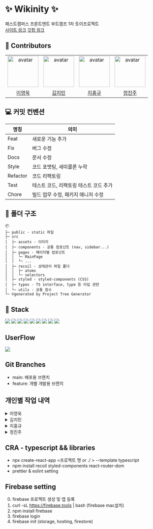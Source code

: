 # :sparkles: Wikinity :sparkles:

패스트캠퍼스 프론트엔트 부트캠프 1차 토이프로젝트  
[사이트 링크](https://wikinity-ca8cd.web.app/login)
[깃헙 링크](https://github.com/wowba/Wikinity)

## :clap: Contributors

<table>
    <tr>
        <td align="center"><img alt="avatar" src="https://github.com/wowba.png" width="100"></td>
        <td align="center"><img alt="avatar" src="https://github.com/moana16.png" width="100"></td>
        <td align="center"><img alt="avatar" src="https://github.com/JiHongkyu.png" width="100"></td>
        <td align="center"><img alt="avatar" src="https://github.com/jinjoo-jung.png" width="100"></td>
    </tr>
    <tr>
        <td align="center"><a href="https://github.com/wowba">이영욱</a></td>
        <td align="center"><a href="https://github.com/moana16">김지민</a></td>
        <td align="center"><a href="https://github.com/JiHongkyu">지홍규</a></td>
        <td align="center"><a href="https://github.com/jinjoo-jung">정진주</a></td>
    </tr>
</table>

## :computer: 커밋 컨벤션

| 명칭     | 의미                                   |
| -------- | -------------------------------------- |
| Feat     | 새로운 기능 추가                       |
| Fix      | 버그 수정                              |
| Docs     | 문서 수정                              |
| Style    | 코드 포맷팅, 세미콜론 누락             |
| Refactor | 코드 리팩토링                          |
| Test     | 테스트 코드, 리팩토링 테스트 코드 추가 |
| Chore    | 빌드 업무 수정, 패키지 매니저 수정     |

## :file_folder: 폴더 구조

```
📦
├─ public - static 파일
├─ src
│  ├─ assets - 이미지
│  ├─ components - 공통 컴포넌트 (nav, sidebar...)
│  ├─ pages - 페이지별 컴포넌트
│  │  └─ MainPage
│  │  └─ ...
│  ├─ recoil - 상태관리 파일 폴더
│  │  ├─ atoms
│  │  └─ selectors
│  ├─ styled - styled-components (CSS)
│  ├─ types - TS interface, type 등 타입 관련
│  └─ utils - 공통 함수
└─ ©generated by Project Tree Generator

```

## :hammer: Stack

<p align="left">
  <img src="https://img.shields.io/badge/github-181717?style=for-the-badge&logo=github&logoColor=white">
  <img src="https://img.shields.io/badge/Html-E34F26?style=for-the-badge&logo=html5&logoColor=white"/>
  <img src="https://img.shields.io/badge/javascript-F7DF1E?style=for-the-badge&logo=javascript&logoColor=black"/>
  <img src="https://img.shields.io/badge/React-61DAFB?style=for-the-badge&logo=React&logoColor=black"/>
  <img src="https://img.shields.io/badge/recoil-007AF4?style=for-the-badge&logo=recoil&logoColor=black"/>
  <img src="https://img.shields.io/badge/styled components-DB7093?style=for-the-badge&logo=styled-components&logoColor=white"/>
  <img src="https://img.shields.io/badge/Firebase-FFCA28?style=for-the-badge&logo=firebase&logoColor=black"/>
  <img src="https://img.shields.io/badge/Prettier-F7B93E?logo=prettier&logoColor=fff&style=for-the-badge"/>
  <img src="https://img.shields.io/badge/Eslint-4B32C3?logo=eslint&logoColor=fff&style=for-the-badge"/>
</p>

## UserFlow

<p align="left">
  <img src="https://github.com/wowba/Wikinity/assets/87873821/d03cd6fe-245e-4918-876a-dab3d44cfbad" />
</p>

## Git Branches

- main: 배포용 브랜치
- feature: 개별 개발용 브랜치

## 개인별 작업 내역

<details>
<summary>이영욱</summary>

## 개발환경 설정

- Firebase 프로젝트 생성 및 FireStore(DB), Storage, Auth 설정.
- Github을 이용한 CI 및 Github Action, Firebase Hosting을 연계하여 CD 설정.

## private, public router 설정

- Route의 중첩 라우팅을 이용하여 publicRoute, PrivateRoute 컴포넌트를 생성하여
  로그인 여부에 따라 각 페이지별 접근 권한 판단할 수 있는 기능 추가.

|                                     로그인 시 publicRouter 이동 방지                                     |                                   로그아웃 시 privateRouter 이동 방지                                   |
| :------------------------------------------------------------------------------------------------------: | :-----------------------------------------------------------------------------------------------------: |
| ![privateRouter](https://github.com/wowba/Wikinity/assets/87873821/972183ef-3738-425c-9506-dc4d7b1d0ed6) | ![publicRouter](https://github.com/wowba/Wikinity/assets/87873821/47618172-79df-4404-bfd2-3adaf381df6e) |

## 로그인 / 회원가입 페이지

- Firebase의 Auth 기능을 이용하여 로그인 기능 구현.
- Recoil을 이용하여 userState, isLoginState를 각각 생성하여
  router에서 로그인 판단 여부 및 유저 정보 저장.

|                        로그인 실패시 시각적으로 확인할 수 있는 애니메이션                        |                            회원가입 중 잘못된 정보 기입시 alert 및 애니메이션                            |
| :----------------------------------------------------------------------------------------------: | :------------------------------------------------------------------------------------------------------: |
| ![login](https://github.com/wowba/Wikinity/assets/87873821/21125cc7-c506-44a8-8028-b65986ae46e5) | ![createAccount](https://github.com/wowba/Wikinity/assets/87873821/3e2368fb-d6b0-4067-aaf1-a996143e5471) |

## NavBar 공통 컴포넌트 작성 / 유저 프로필 모달

- 여러 페이지로 이동할 수 있는 링크 및 모달 이미지를 가진 상단 NavBar 컴포넌트 작성
- 유저 정보 확인 및 수정할 수 있는 ProfileModal 컴포넌트 작성
  - 로그아웃 시 유저 관련 state 초기화 및 publicRouter로 이동

|                                              NavBar                                               |                                              Profile Modal                                              |
| :-----------------------------------------------------------------------------------------------: | :-----------------------------------------------------------------------------------------------------: |
| ![navBar](https://github.com/wowba/Wikinity/assets/87873821/4865c26e-2e1f-432a-a2e3-f9847bcbc84a) | ![profileModal](https://github.com/wowba/Wikinity/assets/87873821/67e6dc77-3ad1-4f6a-95e4-9d4375d4c292) |

## Firebase Auth / Recoil 이슈

Firebase의 Auth를 이용해 유저 로그인 정보를 받아올 시, Recoil을 이용해 해당 정보를 저장할 때
Auth에서 받아온 로그인 정보가 불변 객체가 되어 후에 로그아웃시 에러가 발생하는 이슈가 있었다.
검색해보니 해당 이슈는 상태관리 라이브러리 중 Recoil만 있는 듯 하였다.

이를 해결하기 위해 받아온 유저 정보를 그대로 저장하는 것이 아닌,
객체를 변경 가능하도록 깊은 복사하여 새로 생성한 뒤 저장하도록 하였다.
Recoil에 저장하기 전, 받아온 유저 정보 객체를 깊은복사를 한 뒤 State에 저장하여
후에 Firebase에서 해당 정보에 접근하여 정보를 수정할 수 있도록 변경했다.

```javascript
signInWithEmailAndPassword(auth, email, password).then(
  async (userCredential) => {
    // Signed in
    const { user } = userCredential;
    const userId = userCredential.user.uid;
    const docRef = doc(db, 'user', userId);
    const docSnap = await getDoc(docRef);
    const userCopy = JSON.parse(JSON.stringify(user)); // 깊은복사 후 state 저장
    setUserState({
      userCredential: userCopy,
      userData: docSnap.data(),
    });
    setLoginState(true);
    navigate('/');
  }
);
```

## 후기

- 처음으로 Firebase를 이용하여 개발 환경설정 및 기능구현을 진행하였는데, 토이 프로젝트로 사용하기에 매우 적합한 서비스를 경험해볼 수 있어서 좋았다.
- 프론트엔드 프로젝트는 처음 협업을 해 보았는데, 코딩을 시작하기 전 UserFlow를 통해 페이지 및 사용될 컴포넌트 까지 사전에 대략적으로 구분해 놓으면 추후에 진행할 때 크게 도움이 될 것이다.
- 개발하기에 급급해 공통된 컴포넌트 및 로직을 추상화 하는데 소흘하였다. 추후에는 화면 내 구조를 구상할 때 공통으로 사용될 컴포넌트들을 먼저 추상화 한 뒤,  
  다른 구체적인 컴포넌트를 생각해 보아야 겠다.
- 코드리뷰를 진행하지 않고 화면상으로만 리뷰를 진행했는데, 다음에는 적극적인 코드리뷰를 통해 더 좋은 코드를 작성하도록 노력해야겠다.

</details>

<details>
<summary>김지민</summary>

## :key: Wiki 페이지 주요 기능

|                                           글 작성하기                                            |                                           글 수정하기                                           |
| :----------------------------------------------------------------------------------------------: | :---------------------------------------------------------------------------------------------: |
| ![write](https://github.com/wowba/Wikinity/assets/65649035/1c8795f8-dabb-4f13-b874-7dc057578a15) | ![edit](https://github.com/wowba/Wikinity/assets/65649035/35f2ef39-bb2c-4c30-9a8b-691f0643642e) |
|              Markdown Editor를 이용해 글 작성 가능,<br/> 실제 firestore에 업로드됨               |             Markdown Editor를 이용해 글 수정 가능, <br/>firestore 데이터도 수정 됨              |

<br/>

|                                              글 삭제하기                                              |                                           제목으로 검색하기                                           |
| :---------------------------------------------------------------------------------------------------: | :---------------------------------------------------------------------------------------------------: |
| ![delete (1)](https://github.com/wowba/Wikinity/assets/65649035/2f534f86-303c-4c3d-97b3-1ac21341c6bd) | ![search (2)](https://github.com/wowba/Wikinity/assets/65649035/6117b23c-8c51-4e3c-b71f-8889c433e9b3) |
|                     삭제 버튼 누르면 글 삭제가능<br/> 실제 firestore에서도 삭제됨                     |                                      제목을 이용한 글 찾기 가능                                       |

<br/>

|                                      카테고리 별 글 목록 변경                                       |                                            카테고리 추가                                            |
| :-------------------------------------------------------------------------------------------------: | :-------------------------------------------------------------------------------------------------: |
| ![category](https://github.com/wowba/Wikinity/assets/65649035/ebc4d08b-b4b7-4ea1-9635-ca3a8a2e24e0) | ![cate_add](https://github.com/wowba/Wikinity/assets/65649035/ad8fe207-d9d6-4308-a30a-2e3520d7c420) |
|                   카테고리 별 선택된 카테고리에 해당하는 목록 보여주는 기능 구현                    |                                     카테고리 명 추가 기능 구현                                      |

<br/>

## :key: Main 페이지 모달 주요 기능

|                                                           출퇴근 모달                                                            |                                                 투두리스트 모달                                                 |
| :------------------------------------------------------------------------------------------------------------------------------: | :-------------------------------------------------------------------------------------------------------------: |
|                ![commute](https://github.com/wowba/Wikinity/assets/65649035/15793d0b-e56d-45d3-b8fd-24cf2a5f3ae9)                |         ![todo](https://github.com/wowba/Wikinity/assets/65649035/3e84563a-86a8-4248-b423-e1165fc33010)         |
| 출퇴근 버튼으로 출근 시간 측정하는 모달 구현, <br/>Recoil의 state를 사용해 모달을 종료하고 다시 들어가도 출근 시간 기록하게 구현 | 투두 기능 구현, <br/>Recoil로 구현하여 투두 모달을 종료하고 다시 들어가도 투두 리스트 상태가 변경되지 않게 구현 |

<br/>

## 느낀점

React 초보라 상태 관리 라이브러리나 관련된 툴을 사용해 본적이 없었는데 이번에 Recoil을 사용해 보았다.
처음에는 잘 이해가 가지않아 코드를 짜는데 어려움을 겪었는데 시간이 지날수록 오히려 Recoil을 사용해 관리하는게 코드 가독성이 높아지고
여러모로 재사용할 수 있어서 좋았다. 다른 상태관리 라이브러리도 사용해 볼 수 있겠다는 자신감이 생겼다.
또한, firebase에서 auth기능이나 storage는 사용해 보았지만 firestore기능은 처음 사용해 보았는데
생각보다 접근성이 좋고 이렇게 간단한 데이터를 다루는데 사용이 편리하여서 좋았다
아쉬운 점은 firestore에서 addDoc을 하면 아이디가 자동으로 생성이 되는데 인덱스 값이 아닌 랜덤형식의 string값으로 배정이 되어
더 복잡한 테이블을 구성하기가 어려웠다는 점이다.
하지만 협업을 진행하면서 다양한 코드도 접하게 되고 또한 개발 관련해 시야가 넓어진 것 같아서 좋은 경험으로 남을 것 같다

</details>

<details>
<summary>지홍규</summary>

## Notice 페이지

|                                                                              **공지 등록하기**                                                                               |                                          **공지 수정하기**                                           |
| :--------------------------------------------------------------------------------------------------------------------------------------------------------------------------: | :--------------------------------------------------------------------------------------------------: |
|                                     ![공지등록](https://github.com/wowba/Wikinity/assets/121606131/0af8eb54-203f-41fb-8a63-a0a2e66a1329)                                     | ![공지수정](https://github.com/wowba/Wikinity/assets/121606131/7b11a338-39bd-438b-aad8-791691620189) |
| 📌 공지 등록 시 firestore에 데이터 저장 <br> 📌 공백문자 submit 방어코드 <br> 📌 firebase Storage에 이미지 저장 <br> (uuid로 storage에 저장 시 이미지 이름 중복 안도록 구현) |         📌 등록할 때 저장한 비밀번호 검사 <br>📌 공지 수정 시 firestore에 저장된 데이터 수정         |

<br/>

|                                          **공지 삭제하기**                                           |                                          **공지 상세보기**                                           |
| :--------------------------------------------------------------------------------------------------: | :--------------------------------------------------------------------------------------------------: |
| ![공지삭제](https://github.com/wowba/Wikinity/assets/121606131/b0abceb8-50cb-46dc-9e08-c48c4f22c017) | ![공지상세](https://github.com/wowba/Wikinity/assets/121606131/c2c08eaf-b72c-4e1f-971b-9a45cbc0dcca) |
|        📌 등록할 때 저장한 비밀번호 검사 <br> 📌 공지 삭제 시 firestore에 저장된 데이터 삭제         |                             📌 해당 공지 클릭 시 공지 상세페이지로 이동                              |

<br/>

|                                          **공지 검색하기**                                           |                                              **페이지네이션**                                               |
| :--------------------------------------------------------------------------------------------------: | :---------------------------------------------------------------------------------------------------------: |
| ![공지검색](https://github.com/wowba/Wikinity/assets/121606131/6aa3afc2-f855-4cec-923a-1b070d69684a) |  ![페이지네이션](https://github.com/wowba/Wikinity/assets/121606131/abfe4f35-f6ab-43cc-b668-9474f9622b19)   |
| 📌 Enter키 or 검색하기 버튼 클릭 시 검색 동작 <br> 📌 검색어와 일치하는 공지 없다면 명시적으로 표시  | 📌 페이지버튼 클릭 시 페이지에 해당하는 공지 보여주기 <br>📌 이전 or 다음 버튼 클릭 시 페이지 넘어가게 구현 |

<br/>

**Carousel**

![캐러셀](https://github.com/wowba/Wikinity/assets/121606131/827ce579-c651-4a33-aac3-89329537259c)

📌 캐러셀 클릭 시 해당 공지 상세페이지로 이동

## 느낀점

- 구현은 어렵지 않았지만 TypeScript나 ESLint가 너무 까다로워서 진을 뺏던 것 같다. 그러나 이러한 도구들을 사용하면서 확실히 코드의 품질이 향상되는 것을 느낄 수 있었다.

- Firebase를 처음 사용해봤는데, 정말 간편하게 백엔드 서비스를 구축할 수 있어서 놀랐다. 앞으로 혼자 프로젝트를 진행할 때 Firebase를 애용할 것 같다.

- 이번 프로젝트가 처음 해보는 협업 프로젝트였는데 혼자 프로젝트를 진행할 때보다 신경써야할 게 훨씬 많다는 것을 깨달았다.<br>
  그래도 이번 프로젝트를 통해 어떻게 협업을 진행해야하는지 어느정도 감이 잡힌 것 같다.<br>

- 아쉬운 점이 있다면, 코드리뷰를 해보지 못한 것이다. 코드리뷰를 통해 피드백을 주고 받으면서 코드 품질을 높일 수 있었을 텐데 못해본 것이 너무 아쉽다. 다음 프로젝트에서는 꼭 코드리뷰 해보고싶다.

</details>

<details>
<summary>정진주</summary>

## 🌟ProjectPage 주요 기능

|                                                                 프로젝트 리스트 페이지                                                                 |                                                                  프로젝트 작성 페이지                                                                  |
| :----------------------------------------------------------------------------------------------------------------------------------------------------: | :----------------------------------------------------------------------------------------------------------------------------------------------------: |
| <img width="1512" alt="스크린샷 2023-09-22 오후 3 52 34" src="https://github.com/wowba/Wikinity/assets/85981963/42649bf5-ba4d-4100-a530-bfdec1b2d2e8"> | <img width="1512" alt="스크린샷 2023-09-22 오후 3 52 42" src="https://github.com/wowba/Wikinity/assets/85981963/b575a560-a2e7-4e81-abb2-be91954e4832"> |
|                                              프로젝트의 리스트 <br/>미리보기에는 주제, 마감일, 인원 표시                                               |     팀명, 프로젝트 주제, 프로젝트 설명,<br/> 프로젝트 마감일, 참여인원을 작성할 수 있는 페이지 , <br/>상단의 진행중/완료를 클릭을 통해서 변경 가능     |

|                                                                프로젝트 상세 글 페이지                                                                 |                                                                  프로젝트 수정 페이지                                                                  |
| :----------------------------------------------------------------------------------------------------------------------------------------------------: | :----------------------------------------------------------------------------------------------------------------------------------------------------: |
| <img width="1512" alt="스크린샷 2023-09-22 오후 3 53 08" src="https://github.com/wowba/Wikinity/assets/85981963/3353d31a-0cf3-4ea1-9290-c90053cbf3cb"> | <img width="1512" alt="스크린샷 2023-09-22 오후 3 53 16" src="https://github.com/wowba/Wikinity/assets/85981963/5d5e6fce-aca3-463f-9f78-75ee0f519175"> |
|                                              작성한 프로젝트 상세 페이지 <br/> 삭제 버튼을 통해 삭제 가능                                              |                                              수정 페이지를 통해 글 수정 가능, <br/> 진행중/완료 변경 가능                                              |

## 진행중/ 완료 표시

<img width="248" alt="스크린샷 2023-09-22 오후 2 35 46" src="https://github.com/wowba/Wikinity/assets/85981963/0da589b0-2ecc-4d3b-9c7f-e418cce8a61f">
<img width="246" alt="스크린샷 2023-09-22 오후 3 22 06" src="https://github.com/wowba/Wikinity/assets/85981963/d4077873-c0eb-4217-b6ae-71703f26986b">

## firestore에서도 project 컬렉션을 통해 데이터 crud가 가능하도록 구현하였다.

## 캘린더 기능

- react-calendar 라이브러리를 이용한 캘린더
- styled-component를 통해 디자인 변경
  <img width="1435" alt="스크린샷 2023-09-22 오후 3 50 32" src="https://github.com/wowba/Wikinity/assets/85981963/a9256821-2287-4b46-a85f-785fdd029b99">

## 구현 영상:

- 프로젝트 페이지 crud 구현 영상

https://github.com/wowba/Wikinity/assets/85981963/ff3a9d69-1e07-447a-a5a2-0e2f4862fcbd

### 아쉬운 점 & 배운점

- react와 typescript를 사용하여 만든 첫 토이프로젝트였기 때문에 react+ts의 문법을 익히는데 시간이 오래걸렸던 것 같아 아쉬웠다.
- 또한 상태관리를 위한 recoil을 처음 접했어서 더 공부한 뒤에 잘 사용하고 싶다.
- firebase를 처음 사용해봤지만 문서나 블로그를 보며 사용했는데 생각보다 접근성이 좋고 익숙해지는데 얼마 걸리지 않아
  사용하기 편리하다고 느꼈다.

</details>

## CRA - typescript && libraries

- npx create-react-app <프로젝트 명 or ./ > --template typescript
- npm install recoil styled-components react-router-dom
- prettier & eslint setting

## Firebase setting

0. firebase 프로젝트 생성 및 앱 등록
1. curl -sL https://firebase.tools | bash (firebase mac설치)
2. npm install firebase
3. firebase login
4. firebase init (storage, hosting, firestore)
